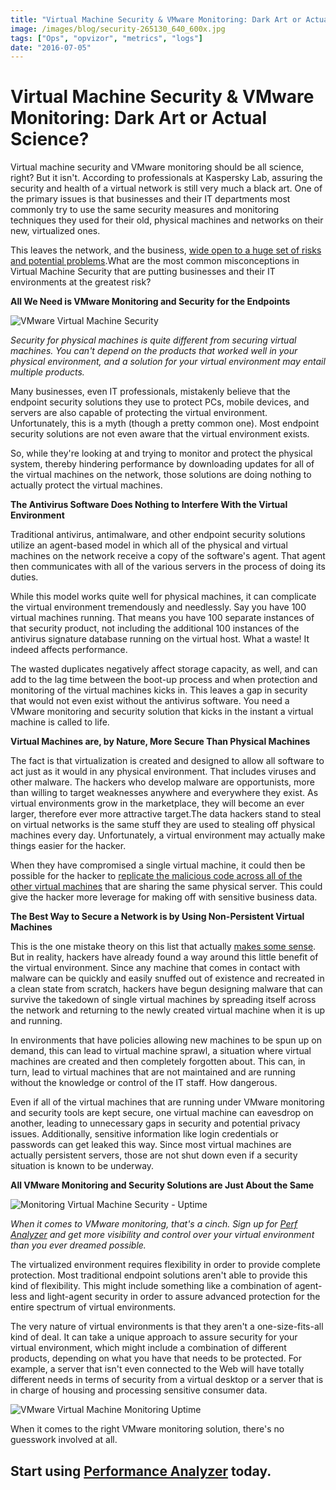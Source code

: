 ```yaml
---
title: "Virtual Machine Security & VMware Monitoring: Dark Art or Actual Science?"
image: /images/blog/security-265130_640_600x.jpg
tags: ["Ops", "opvizor", "metrics", "logs"]
date: "2016-07-05"
---
```


# Virtual Machine Security & VMware Monitoring: Dark Art or Actual Science?

Virtual machine security and VMware monitoring should be all science, right? But it isn't. According to professionals at Kaspersky Lab, assuring the security and health of a virtual network is still very much a black art. One of the primary issues is that businesses and their IT departments most commonly try to use the same security measures and monitoring techniques they used for their old, physical machines and networks on their new, virtualized ones. 

This leaves the network, and the business, [wide open to a huge set of risks and potential problems](http://www.computerweekly.com/news/2240231221/Securing-virtual-machines-still-a-dark-art-says-Kaspersky-Lab).What are the most common misconceptions in Virtual Machine Security that are putting businesses and their IT environments at the greatest risk? 

**All We Need is VMware Monitoring and Security for the Endpoints**

![VMware Virtual Machine Security](/images/blog/security-265130_640_600x.jpg)

_Security for physical machines is quite different from securing virtual machines. You can't depend on the products that worked well in your physical environment, and a solution for your virtual environment may entail multiple products._ 

Many businesses, even IT professionals, mistakenly believe that the endpoint security solutions they use to protect PCs, mobile devices, and servers are also capable of protecting the virtual environment. Unfortunately, this is a myth (though a pretty common one). Most endpoint security solutions are not even aware that the virtual environment exists. 

So, while they're looking at and trying to monitor and protect the physical system, thereby hindering performance by downloading updates for all of the virtual machines on the network, those solutions are doing nothing to actually protect the virtual machines. 

**The Antivirus Software Does Nothing to Interfere With the Virtual Environment** 

Traditional antivirus, antimalware, and other endpoint security solutions utilize an agent-based model in which all of the physical and virtual machines on the network receive a copy of the software's agent. That agent then communicates with all of the various servers in the process of doing its duties. 

While this model works quite well for physical machines, it can complicate the virtual environment tremendously and needlessly. Say you have 100 virtual machines running. That means you have 100 separate instances of that security product, not including the additional 100 instances of the antivirus signature database running on the virtual host. What a waste! It indeed affects performance. 

The wasted duplicates negatively affect storage capacity, as well, and can add to the lag time between the boot-up process and when protection and monitoring of the virtual machines kicks in. This leaves a gap in security that would not even exist without the antivirus software. You need a VMware monitoring and security solution that kicks in the instant a virtual machine is called to life. 

**Virtual Machines are, by Nature, More Secure Than Physical Machines** 

The fact is that virtualization is created and designed to allow all software to act just as it would in any physical environment. That includes viruses and other malware. The hackers who develop malware are opportunists, more than willing to target weaknesses anywhere and everywhere they exist. As virtual environments grow in the marketplace, they will become an ever larger, therefore ever more attractive target.The data hackers stand to steal on virtual networks is the same stuff they are used to stealing off physical machines every day. Unfortunately, a virtual environment may actually make things easier for the hacker. 

When they have compromised a single virtual machine, it could then be possible for the hacker to [replicate the malicious code across all of the other virtual machines](https://theintercept.com/2015/09/16/getting-hacked-doesnt-bad/) that are sharing the same physical server. This could give the hacker more leverage for making off with sensitive business data. 

**The Best Way to Secure a Network is by Using Non-Persistent Virtual Machines** 

This is the one mistake theory on this list that actually [makes some sense](https://www.deepdotweb.com/2015/03/02/tutorial-high-security-virtual-machines/). But in reality, hackers have already found a way around this little benefit of the virtual environment. Since any machine that comes in contact with malware can be quickly and easily snuffed out of existence and recreated in a clean state from scratch, hackers have begun designing malware that can survive the takedown of single virtual machines by spreading itself across the network and returning to the newly created virtual machine when it is up and running. 

In environments that have policies allowing new machines to be spun up on demand, this can lead to virtual machine sprawl, a situation where virtual machines are created and then completely forgotten about. This can, in turn, lead to virtual machines that are not maintained and are running without the knowledge or control of the IT staff. How dangerous. 

Even if all of the virtual machines that are running under VMware monitoring and security tools are kept secure, one virtual machine can eavesdrop on another, leading to unnecessary gaps in security and potential privacy issues. Additionally, sensitive information like login credentials or passwords can get leaked this way. Since most virtual machines are actually persistent servers, those are not shut down even if a security situation is known to be underway. 

**All VMware Monitoring and Security Solutions are Just About the Same**

![Monitoring Virtual Machine Security - Uptime](/images/blog/heartbeat-163709_640_600x.jpg)

_When it comes to VMware monitoring, that's a cinch. Sign up for [Perf Analyzer](http://try.opvizor.com/perfanalyzer/) and get more visibility and control over your virtual environment than you ever dreamed possible._ 

The virtualized environment requires flexibility in order to provide complete protection. Most traditional endpoint solutions aren't able to provide this kind of flexibility. This might include something like a combination of agent-less and light-agent security in order to assure advanced protection for the entire spectrum of virtual environments. 

The very nature of virtual environments is that they aren't a one-size-fits-all kind of deal. It can take a unique approach to assure security for your virtual environment, which might include a combination of different products, depending on what you have that needs to be protected. For example, a server that isn't even connected to the Web will have totally different needs in terms of security from a virtual desktop or a server that is in charge of housing and processing sensitive consumer data. 

![VMware Virtual Machine Monitoring Uptime](/images/blog/vm_dashboard_perfanalyzer-1.png)

When it comes to the right VMware monitoring solution, there's no guesswork involved at all. 

## **Start using [Performance Analyzer](http://try.opvizor.com/perfanalyzer/) today.**
